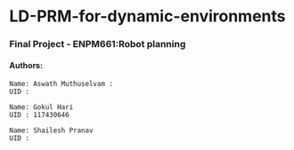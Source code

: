 # LD-PRM-for-dynamic-environments
###   Final Project -  ENPM661:Robot planning

#### Authors:
```
Name: Aswath Muthuselvam :
UID : 
```
```
Name: Gokul Hari
UID : 117430646

```
```
Name: Shailesh Pranav
UID :


```
